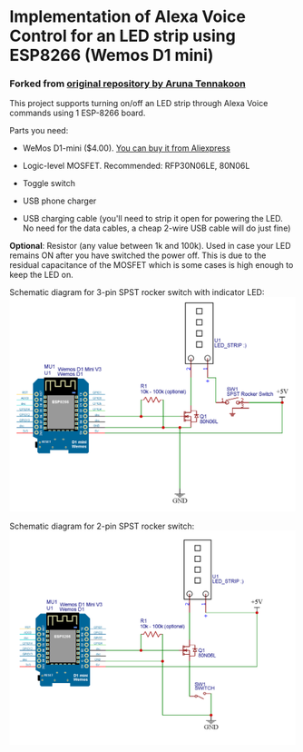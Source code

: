 # Implementation of Alexa Voice Control for an LED strip using ESP8266 (Wemos D1 mini)

### Forked from [original repository by Aruna Tennakoon](https://github.com/kakopappa/arduino-esp8266-alexa-multiple-wemo-switch)

This project supports turning on/off an LED strip through Alexa Voice commands using 1 ESP-8266 board.

Parts you need:

- WeMos D1-mini ($4.00). [You can buy it from Aliexpress](http://www.aliexpress.com/store/product/D1-mini-Mini-NodeMcu-4M-bytes-Lua-WIFI-Internet-of-Things-development-board-based-ESP8266/1331105_32529101036.html)

- Logic-level MOSFET. Recommended: RFP30N06LE, 80N06L
- Toggle switch
- USB phone charger
- USB charging cable (you'll need to strip it open for powering the LED. No need for the data cables, a cheap 2-wire USB cable will do just fine)

**Optional**: 
Resistor (any value between 1k and 100k). Used in case your LED remains ON after you have switched the power off. This is due to the residual capacitance of the MOSFET which is some cases is high enough to keep the LED on.

Schematic diagram for 3-pin SPST rocker switch with indicator LED:
![Schematic diagram of LED Strip connected to ESP8266 with MOSFET control and a 3-pin SPST rocker switch with indicator LED](Schematic_ESP8266_LED_Strip_MOSFET_3pinSPSTRockerSwitch.png?raw=true "Schematic ESP8266 LED Strip MOSFET, 3-pin SPST rocker switch with indicator LED")

Schematic diagram for 2-pin SPST rocker switch:
![Schematic diagram of LED Strip connected to ESP8266 with MOSFET control and a 2-pin SPST rocker switch](Schematic_ESP8266_LED_Strip_MOSFET_2PinSwitch.png?raw=true "Schematic ESP8266 LED Strip MOSFET, 2-pin SPST rocker switch")